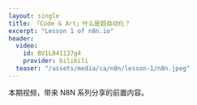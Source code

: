 ```yaml
---
layout: single
title: 「Code & Art」什么是超自动化？
excerpt: "Lesson 1 of n8n.io"
header:
  video:
    id: BV1L841137g4
    provider: bilibili
  teaser: "/assets/media/ca/n8n/lesson-1/n8n.jpeg"
---
```


本期视频，带来 N8N 系列分享的前置内容。
